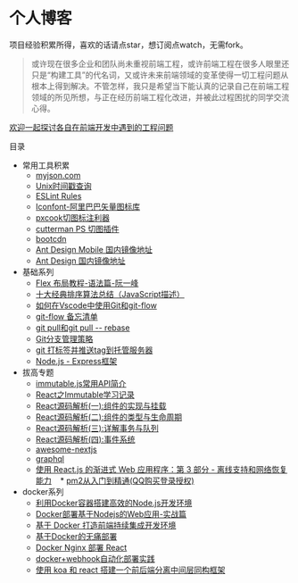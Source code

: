 # 个人博客

项目经验积累所得，喜欢的话请点star，想订阅点watch，无需fork。

> 或许现在很多企业和团队尚未重视前端工程，或许前端工程在很多人眼里还只是“构建工具”的代名词，又或许未来前端领域的变革使得一切工程问题从根本上得到解决。不管怎样，我只是希望当下能认真的记录自己在前端工程领域的所见所想，与正在经历前端工程化改进，并被此过程困扰的同学交流心得。

[欢迎一起探讨各自在前端开发中遇到的工程问题](https://github.com/pmg1989/blog/issues/1)

目录

* 常用工具积累
    * [myjson.com](http://myjson.com/)
    * [Unix时间戳查询](http://tool.chinaz.com/Tools/unixtime.aspx)
    * [ESLint Rules](https://cn.eslint.org/docs/rules/)
    * [Iconfont-阿里巴巴矢量图标库](http://www.iconfont.cn/)
    * [pxcook切图标注利器](http://www.fancynode.com.cn/pxcook)
    * [cutterman PS 切图插件](http://www.cutterman.cn/zh)
    * [bootcdn](http://www.bootcdn.cn/)
    * [Ant Design Mobile 国内镜像地址](http://antd-mobile.gitee.io/docs/react/introduce-cn)
    * [Ant Design 国内镜像地址](http://ant-design.gitee.io/index-cn)
* 基础系列
    * [Flex 布局教程-语法篇-阮一峰](http://www.ruanyifeng.com/blog/2015/07/flex-grammar.html)
    * [十大经典排序算法总结（JavaScript描述）](https://www.cnblogs.com/jztan/p/5878630.html)
    * [如何在Vscode中使用Git和git-flow](http://www.xiaolaiwo.com/how-to-use-git-and-git-flow-in-vscode.html)
    * [git-flow 备忘清单](https://danielkummer.github.io/git-flow-cheatsheet/index.zh_CN.html)
    * [git pull和git pull -- rebase](https://blog.csdn.net/losingcarryjie/article/details/78808656)
    * [Git分支管理策略](http://www.ruanyifeng.com/blog/2012/07/git.html)
    * [git 打标签并推送tag到托管服务器](http://yijiebuyi.com/blog/007269d04d5096d9397ce3daf9d84c48.html)
    * [Node.js - Express框架](http://javascript.ruanyifeng.com/nodejs/express.html)
* 拔高专题
    * [immutable.js常用API简介](https://yq.aliyun.com/articles/69516)
    * [React之Immutable学习记录](http://blog.poetries.top/2017/11/20/react-study-Immutable/)
    * [React源码解析(一):组件的实现与挂载](https://juejin.im/post/5983dfbcf265da3e2f7f32de)
    * [React源码解析(二):组件的类型与生命周期](https://juejin.im/post/59ca03b9518825177c60d10b)
    * [React源码解析(三):详解事务与队列](https://juejin.im/post/59cc4c4bf265da0648446ce0)
    * [React源码解析(四):事件系统](https://juejin.im/post/5a0cf54ff265da43333df2c4)
    * [awesome-nextjs](https://github.com/unicodeveloper/awesome-nextjs)
    * [graphql](http://graphql.cn/)
    * [使用 React.js 的渐进式 Web 应用程序：第 3 部分 - 离线支持和网络恢复能力](https://juejin.im/entry/58350983a22b9d006bbb90d3)
    * [pm2从入门到精通(QQ购买登录授权)](https://www.kancloud.cn/daiji/pm2/395273)
* docker系列
    * [利用Docker容器搭建高效的Node.js开发环境](https://yalishizhude.github.io/2017/08/10/docker4node/)
    * [Docker部署基于Nodejs的Web应用-实战篇](https://segmentfault.com/a/1190000010541792)
    * [基于 Docker 打造前端持续集成开发环境](https://juejin.im/post/5a142d7b6fb9a0451170c2c7)
    * [基于Docker的无痛部署](https://minghe.me/2017-01-16-%E5%9F%BA%E4%BA%8EDocker%E7%9A%84%E6%97%A0%E7%97%9B%E9%83%A8%E7%BD%B2.html)
    * [Docker Nginx 部署 React](https://segmentfault.com/a/1190000010415158)
    * [docker+webhook自动化部署实践](https://zhuanlan.zhihu.com/p/26877434)
    * [使用 koa 和 react 搭建一个前后端分离中间层同构框架](http://aemoe.listenlite.com/2017/05/18/How%20to%20build/)
